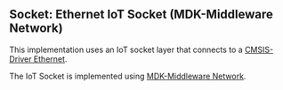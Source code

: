 Socket: Ethernet IoT Socket (MDK-Middleware Network)
----------------------------------------------------
This implementation uses an IoT socket layer that connects to a 
[CMSIS-Driver Ethernet](https://arm-software.github.io/CMSIS_5/Driver/html/index.html).

The IoT Socket is implemented using 
[MDK-Middleware Network](https://www.keil.com/pack/doc/mw/Network/html/index.html).
